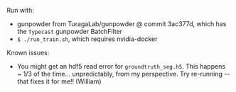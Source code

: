 Run with:
 * gunpowder from TuragaLab/gunpowder @ commit 3ac377d, which has the `Typecast` gunpowder BatchFilter
 * `$ ./run_train.sh`, which requires nvidia-docker

Known issues:
 * You might get an hdf5 read error for `groundtruth_seg.h5`. This happens ~ 1/3 of the time... unpredictably, from my perspective. Try re-running -- that fixes it for me!! (William)



